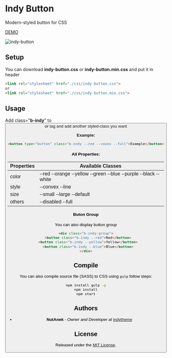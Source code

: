 # Indy Button

Modern-styled button for CSS 

[DEMO](https://www.indytheme.com/indy-button)

![indy-button](https://user-images.githubusercontent.com/26755833/32036011-31ff0462-ba47-11e7-93ab-6848c3392e63.jpg)

## Setup

You can download **indy-button.css** or **indy-button.min.css** and put it in header

```html
<link rel="stylesheet" href="./css/indy-button.css">
or
<link rel="stylesheet" href="./css/indy-button.min.css">
```

## Usage

Add class="**b-indy**" to <button> or <a> tag and add another styled-class you want

**Example:**
```html
<button type="button" class="b-indy --red --covex --full">Example</button>
```

#### All Properties:
| Properties  | Available Classes |
| ------------- | ------------- |
| color  | --red --orange --yellow --green --blue --purple --black --white  |
| style  | --convex --line  |
| size  | --small --large --default  |
| others  | --disabled --full  |

#### Buton Group
You can also display button group 
```html
<div class="b-indy-group">
  <button class="b-indy --red">Red</button>
  <button class="b-indy --yellow">Yellow</button>
  <button class="b-indy --blue">Blue</button>
</div>
```

## Compile
You can also compile source file (SASS) to CSS using `gulp` follow steps:
```bash
npm install gulp -g
npm install
npm start
```

## Authors

* **NutAnek** - *Owner and Developer at* [indytheme](https://www.indytheme.com)

## License

Released under the [MIT License](http://www.opensource.org/licenses/MIT).
